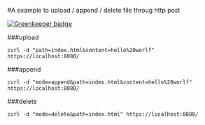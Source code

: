 #A example to upload / append / delete file throug http post

[![Greenkeeper badge](https://badges.greenkeeper.io/mmis1000/Super-Simple-CMS.svg)](https://greenkeeper.io/)

###upload

    curl -d "path=index.html&content=hello%20worlf" https://localhost:8080/

###append

    curl -d "mode=append&path=index.html&content=hello%20worlf" https://localhost:8080/
    
###delete

    curl -d "mode=delete&path=index.html" https://localhost:8080/